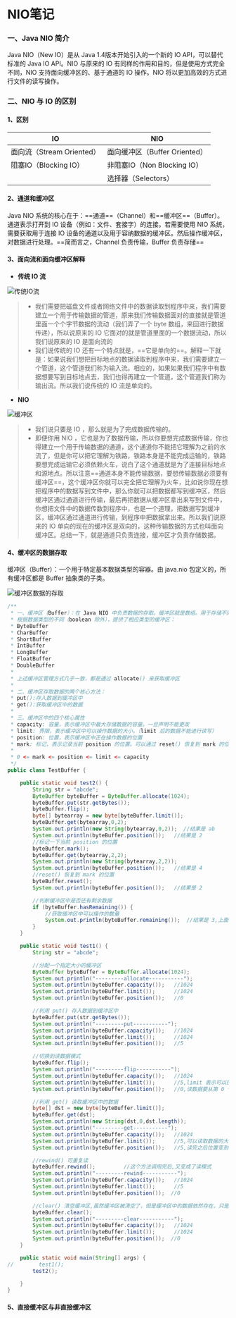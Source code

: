 # NIO笔记

### 一、Java NIO 简介

Java NIO（New IO）是从 Java 1.4版本开始引入的一个新的 IO API，可以替代标准的 Java IO API。NIO 与原来的 IO 有同样的作用和目的，但是使用方式完全不同，NIO 支持面向缓冲区的、基于通道的 IO 操作。NIO 将以更加高效的方式进行文件的读写操作。

### 二、NIO 与 IO 的区别

#### 1、区别

| IO                        | NIO                           |
| ------------------------- | ----------------------------- |
| 面向流（Stream Oriented） | 面向缓冲区（Buffer Oriented） |
| 阻塞IO（Blocking IO）     | 非阻塞IO（Non Blocking IO）   |
|                           | 选择器（Selectors）           |

#### 2、通道和缓冲区

Java NIO 系统的核心在于：==通道==（Channel）和==缓冲区==（Buffer）。通道表示打开到 IO 设备（例如：文件、套接字）的连接。若需要使用 NIO 系统，需要获取用于连接 IO 设备的通道以及用于容纳数据的缓冲区。然后操作缓冲区，对数据进行处理。==简而言之，Channel 负责传输，Buffer 负责存储==

#### 3、面向流和面向缓冲区解释

- **传统 IO 流**

![传统IO流](https://shp-notes-1257820375.cos.ap-chengdu.myqcloud.com/shp-nio/传统IO流.png)

> - 我们需要把磁盘文件或者网络文件中的数据读取到程序中来，我们需要建立一个用于传输数据的管道，原来我们传输数据面对的直接就是管道里面一个个字节数据的流动（我们弄了一个 byte 数组，来回进行数据传递），所以说原来的 IO 它面对的就是管道里面的一个数据流动，所以我们说原来的 IO 是面向流的 
> - 我们说传统的 IO 还有一个特点就是，==它是单向的==。解释一下就是：如果说我们想把目标地点的数据读取到程序中来，我们需要建立一个管道，这个管道我们称为输入流。相应的，如果如果我们程序中有数据想要写到目标地点去，我们也得再建立一个管道，这个管道我们称为输出流。所以我们说传统的 IO 流是单向的。

- **NIO**

 ![缓冲区](http://pg857jqvv.bkt.clouddn.com/%E7%BC%93%E5%86%B2%E5%8C%BA.png)

> - 我们说只要是 IO ，那么就是为了完成数据传输的。
> - 即便你用 NIO ，它也是为了数据传输，所以你要想完成数据传输，你也得建立一个用于传输数据的通道，这个通道你不能把它理解为之前的水流了，但是你可以把它理解为铁路，铁路本身是不能完成运输的，铁路要想完成运输它必须依赖火车，说白了这个通道就是为了连接目标地点和源地点。所以注意==通道本身不能传输数据，要想传输数据必须要有缓冲区==，这个缓冲区你就可以完全把它理解为火车，比如说你现在想把程序中的数据写到文件中，那么你就可以把数据都写到缓冲区，然后缓冲区通过通道进行传输，最后再把数据从缓冲区拿出来写到文件中，你想把文件中的数据传数到程序中，也是一个道理，把数据写到缓冲区，缓冲区通过通道进行传输，到程序中把数据拿出来。所以我们说原来的 IO 单向的现在的缓冲区是双向的，这种传输数据的方式也叫面向缓冲区。总结一下，就是通道只负责连接，缓冲区才负责存储数据。

#### 4、缓冲区的数据存取

缓冲区（Buffer）：一个用于特定基本数据类型的容器。由 java.nio 包定义的，所有缓冲区都是 Buffer 抽象类的子类。

![缓冲区数据的存取](http://pg857jqvv.bkt.clouddn.com/%E7%BC%93%E5%86%B2%E5%8C%BA%E6%95%B0%E6%8D%AE%E7%9A%84%E5%AD%98%E5%8F%96.png)

```java
/**
 * 一、缓冲区（Buffer）：在 Java NIO 中负责数据的存取。缓冲区就是数组。用于存储不同类型的数据
 * 根据数据类型的不同（boolean 除外），提供了相应类型的缓冲区：
 * ByteBuffer
 * CharBuffer
 * ShortBuffer
 * IntBuffer
 * LongBuffer
 * FloatBuffer
 * DoubleBuffer
 *
 * 上述缓冲区管理方式几乎一致，都是通过 allocate() 来获取缓冲区
 *
 * 二、缓冲区存取数据的两个核心方法：
 * put():存入数据到缓冲区中
 * get():获取缓冲区中的数据
 *
 * 三、缓冲区中的四个核心属性
 * capacity: 容量，表示缓冲区中最大存储数据的容量。一旦声明不能更改
 * limit: 界限，表示缓冲区中可以操作数据的大小。（limit 后的数据不能进行读写）
 * position: 位置，表示缓冲区中正在操作数据的位置
 * mark: 标记，表示记录当前 position 的位置。可以通过 reset() 恢复到 mark 的位置
 *
 * 0 <= mark <= position <= limit <= capacity
 */
public class TestBuffer {

    public static void test2() {
        String str = "abcde";
        ByteBuffer byteBuffer = ByteBuffer.allocate(1024);
        byteBuffer.put(str.getBytes());
        byteBuffer.flip();
        byte[] bytearray = new byte[byteBuffer.limit()];
        byteBuffer.get(bytearray,0,2);
        System.out.println(new String(bytearray,0,2));  //结果是 ab
        System.out.println(byteBuffer.position());   //结果是 2
        //标记一下当前 position 的位置
        byteBuffer.mark();
        byteBuffer.get(bytearray,2,2);
        System.out.println(new String(bytearray,2,2));
        System.out.println(byteBuffer.position());   //结果是 4
        //reset() 恢复到 mark 的位置
        byteBuffer.reset();
        System.out.println(byteBuffer.position());   //结果是 2

        //判断缓冲区中是否还有剩余数据
        if (byteBuffer.hasRemaining()) {
            //获取缓冲区中可以操作的数量
            System.out.println(byteBuffer.remaining());  //结果是 3,上面 position 是从 2 开始的
        }
    }

    public static void test1() {
        String str = "abcde";

        //分配一个指定大小的缓冲区
        ByteBuffer byteBuffer = ByteBuffer.allocate(1024);
        System.out.println("---------allocate-----------");
        System.out.println(byteBuffer.capacity());   //1024
        System.out.println(byteBuffer.limit());      //1024
        System.out.println(byteBuffer.position());   //0

        //利用 put() 存入数据到缓冲区中
        byteBuffer.put(str.getBytes());
        System.out.println("---------put-----------");
        System.out.println(byteBuffer.capacity());   //1024
        System.out.println(byteBuffer.limit());      //1024
        System.out.println(byteBuffer.position());   //5

        //切换到读数据模式
        byteBuffer.flip();
        System.out.println("---------flip-----------");
        System.out.println(byteBuffer.capacity());   //1024
        System.out.println(byteBuffer.limit());      //5,limit 表示可以操作数据的大小,只有 5 个字节的数据给你读,所以可操作数据大小是 5
        System.out.println(byteBuffer.position());   //0,读数据要从第 0 个位置开始读

        //利用 get() 读取缓冲区中的数据
        byte[] dst = new byte[byteBuffer.limit()];
        byteBuffer.get(dst);
        System.out.println(new String(dst,0,dst.length));
        System.out.println("---------get-----------");
        System.out.println(byteBuffer.capacity());   //1024
        System.out.println(byteBuffer.limit());      //5,可以读取数据的大小依然是 5 个
        System.out.println(byteBuffer.position());   //5,读完之后位置变到了第 5 个

        //rewind() 可重复读
        byteBuffer.rewind();         //这个方法调用完后,又变成了读模式
        System.out.println("---------rewind-----------");
        System.out.println(byteBuffer.capacity());   //1024
        System.out.println(byteBuffer.limit());      //5
        System.out.println(byteBuffer.position());  //0

        //clear() 清空缓冲区,虽然缓冲区被清空了，但是缓冲区中的数据依然存在，只是出于"被遗忘"状态。意思其实是，缓冲区中的界限、位置等信息都被置为最初的状态了，所以你无法再根据这些信息找到原来的数据了，原来数据就出于"被遗忘"状态
        byteBuffer.clear();
        System.out.println("---------clear-----------");
        System.out.println(byteBuffer.capacity());   //1024
        System.out.println(byteBuffer.limit());      //1024
        System.out.println(byteBuffer.position());  //0
    }

    public static void main(String[] args) {
//        test1();
        test2();

    }
}
```

#### 5、直接缓冲区与非直接缓冲区






